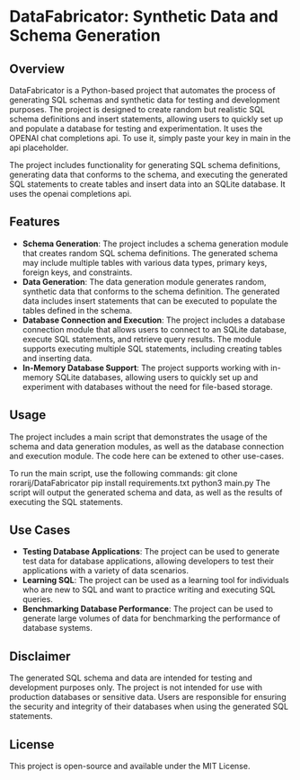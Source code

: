 # DataFabricator: Synthetic Data and Schema Generation

## Overview

DataFabricator is a Python-based project that automates the process of generating SQL schemas and synthetic data for testing and development purposes. The project is designed to create random but realistic SQL schema definitions and insert statements, allowing users to quickly set up and populate a database for testing and experimentation. It uses the OPENAI chat completions api. To use it, simply paste your key in main in the api placeholder.

The project includes functionality for generating SQL schema definitions, generating data that conforms to the schema, and executing the generated SQL statements to create tables and insert data into an SQLite database. It uses the openai completions api.

## Features
- **Schema Generation**: The project includes a schema generation module that creates random SQL schema definitions. The generated schema may include multiple tables with various data types, primary keys, foreign keys, and constraints.
- **Data Generation**: The data generation module generates random, synthetic data that conforms to the schema definition. The generated data includes insert statements that can be executed to populate the tables defined in the schema.
- **Database Connection and Execution**: The project includes a database connection module that allows users to connect to an SQLite database, execute SQL statements, and retrieve query results. The module supports executing multiple SQL statements, including creating tables and inserting data.
- **In-Memory Database Support**: The project supports working with in-memory SQLite databases, allowing users to quickly set up and experiment with databases without the need for file-based storage.

## Usage
The project includes a main script that demonstrates the usage of the schema and data generation modules, as well as the database connection and execution module. The code here can be extened to other use-cases.

To run the main script, use the following commands:
git clone rorarij/DataFabricator
pip install requirements.txt
python3 main.py
The script will output the generated schema and data, as well as the results of executing the SQL statements.

## Use Cases
- **Testing Database Applications**: The project can be used to generate test data for database applications, allowing developers to test their applications with a variety of data scenarios.
- **Learning SQL**: The project can be used as a learning tool for individuals who are new to SQL and want to practice writing and executing SQL queries.
- **Benchmarking Database Performance**: The project can be used to generate large volumes of data for benchmarking the performance of database systems.

## Disclaimer
The generated SQL schema and data are intended for testing and development purposes only. The project is not intended for use with production databases or sensitive data. Users are responsible for ensuring the security and integrity of their databases when using the generated SQL statements.

## License
This project is open-source and available under the MIT License.

